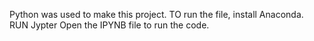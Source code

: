 Python was used to make this project. TO run the file, install Anaconda. 
RUN Jypter
Open the IPYNB file to run the code.
